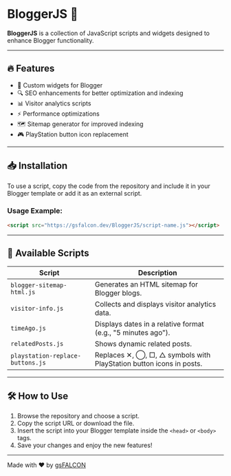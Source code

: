 # BloggerJS 🚀

**BloggerJS** is a collection of JavaScript scripts and widgets designed to enhance Blogger functionality.

---

## 🔥 Features

- 📌 Custom widgets for Blogger  
- 🔍 SEO enhancements for better optimization and indexing  
- 📊 Visitor analytics scripts  
- ⚡ Performance optimizations  
- 🗺️ Sitemap generator for improved indexing  
- 🎮 PlayStation button icon replacement

---

## 📥 Installation

To use a script, copy the code from the repository and include it in your Blogger template or add it as an external script.

### Usage Example:

```html
<script src="https://gsfalcon.dev/BloggerJS/script-name.js"></script>
```

---

## 📜 Available Scripts

| Script                              | Description                                                              |
|-------------------------------------|--------------------------------------------------------------------------|
| `blogger-sitemap-html.js`          | Generates an HTML sitemap for Blogger blogs.                            |
| `visitor-info.js`                  | Collects and displays visitor analytics data.                           |
| `timeAgo.js`                       | Displays dates in a relative format (e.g., "5 minutes ago").            |
| `relatedPosts.js`                  | Shows dynamic related posts.                                            |
| `playstation-replace-buttons.js`  | Replaces ✕, ◯, □, △ symbols with PlayStation button icons in posts.     |

---

## 🛠️ How to Use

1. Browse the repository and choose a script.  
2. Copy the script URL or download the file.  
3. Insert the script into your Blogger template inside the `<head>` or `<body>` tags.  
4. Save your changes and enjoy the new features!

---

Made with ❤️ by [gsFALCON](https://gsfalcon.dev)
